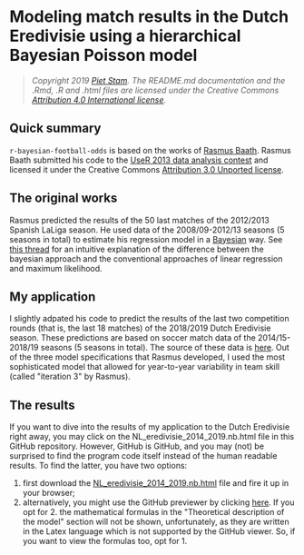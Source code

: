 # Modeling match results in the Dutch Eredivisie using a hierarchical Bayesian Poisson model

> *Copyright 2019 [Piet Stam](http://www.pietstam.nl). The README.md documentation and the .Rmd, .R and .html files are licensed under the Creative Commons [Attribution 4.0 International license](http://creativecommons.org/licenses/by/4.0/).* 

## Quick summary
`r-bayesian-football-odds` is based on the works of [Rasmus Baath](http://www.sumsar.net/blog/2013/07/modeling-match-results-in-la-liga-part-one/). Rasmus Baath submitted his code to the [UseR 2013 data analysis contest](https://www.r-project.org/conferences/useR-2013/) and licensed it under the Creative Commons [Attribution 3.0 Unported license](http://creativecommons.org/licenses/by/3.0/). 

## The original works
Rasmus predicted the results of the 50 last matches of the 2012/2013 Spanish LaLiga season. He used data of the 2008/09-2012/13 seasons (5 seasons in total) to estimate his regression model in a [Bayesian](https://en.wikipedia.org/wiki/Bayes_estimator) way. See [this thread](https://stats.stackexchange.com/questions/252577/bayes-regression-how-is-it-done-in-comparison-to-standard-regression) for an intuitive explanation of the difference between the bayesian approach and the conventional approaches of linear regression and maximum likelihood.

## My application
I slightly adpated his code to predict the results of the last two competition rounds (that is, the last 18 matches) of the 2018/2019 Dutch Eredivisie season. These predictions are based on soccer match data of the 2014/15-2018/19 seasons (5 seasons in total). The source of these data is [here](http://www.football-data.co.uk/netherlandsm.php). Out of the three model specifications that Rasmus developed, I used the most sophisticated model that allowed for year-to-year variability in team skill (called "iteration 3" by Rasmus).

## The results
If you want to dive into the results of my application to the Dutch Eredivisie right away, you may click on the NL_eredivisie_2014_2019.nb.html file in this GitHub repository. However, GitHub is GitHub, and you may (not) be surprised to find the program code itself instead of the human readable results. To find the latter, you have two options:
  1. first download the [NL_eredivisie_2014_2019.nb.html](https://github.com/pjastam/r-bayesian-football-odds/blob/master/NL_eredivisie_2014_2019.nb.html) file and fire it up in your browser;
  2. alternatively, you might use the GitHub previewer by clicking [here](http://htmlpreview.github.com/?https://github.com/pjastam/r-bayesian-football-odds/blob/master/NL_eredivisie_2014_2019.nb.html).
If you opt for 2. the mathematical formulas in the "Theoretical description of the model" section will not be shown, unfortunately, as they are written in the Latex language which is not supported by the GitHub viewer. So, if you want to view the formulas too, opt for 1.
